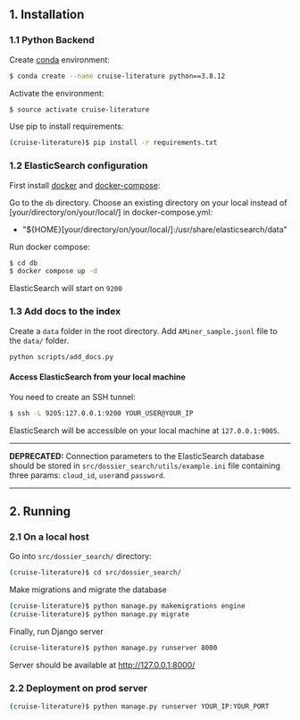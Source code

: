 ## 1. Installation

### 1.1 Python Backend

Create [conda](https://docs.conda.io/en/latest/miniconda.html) environment:

```bash
$ conda create --name cruise-literature python==3.8.12
```

Activate the environment:

```bash
$ source activate cruise-literature
```

Use pip to install requirements:

```bash
(cruise-literature)$ pip install -r requirements.txt
```

### 1.2 ElasticSearch configuration

First install [docker](https://www.digitalocean.com/community/tutorials/how-to-install-and-use-docker-on-ubuntu-20-04) and [docker-compose](https://www.digitalocean.com/community/tutorials/how-to-install-and-use-docker-compose-on-ubuntu-20-04#step-1-installing-docker-compose):

Go to the `db` directory. Choose an existing directory on your local instead of [your/directory/on/your/local/] in docker-compose.yml:

- "${HOME}[your/directory/on/your/local/]:/usr/share/elasticsearch/data"

Run docker compose:


```bash
$ cd db
$ docker compose up -d
```

ElasticSearch will start on `9200`

### 1.3 Add docs to the index

Create a `data` folder in the root directory. Add `AMiner_sample.jsonl` file to the `data/` folder.

```bash
python scripts/add_docs.py
```


#### Access ElasticSearch from your local machine

You need to create an SSH tunnel:

```bash
$ ssh -L 9205:127.0.0.1:9200 YOUR_USER@YOUR_IP
```

ElasticSearch will be accessible on your local machine at `127.0.0.1:9005`.

_____
__DEPRECATED:__ Connection parameters to the ElasticSearch database should be stored in `src/dossier_search/utils/example.ini` file containing three params: `cloud_id`, `user`and `password`.
_____


## 2. Running

### 2.1 On a local host

Go into `src/dossier_search/` directory: 

```bash
(cruise-literature)$ cd src/dossier_search/
```

Make migrations and migrate the database

```bash
(cruise-literature)$ python manage.py makemigrations engine
(cruise-literature)$ python manage.py migrate
```

Finally, run Django server

```bash
(cruise-literature)$ python manage.py runserver 8000
```

Server should be available at http://127.0.0.1:8000/


### 2.2 Deployment on prod server

```bash
(cruise-literature)$ python manage.py runserver YOUR_IP:YOUR_PORT
```

